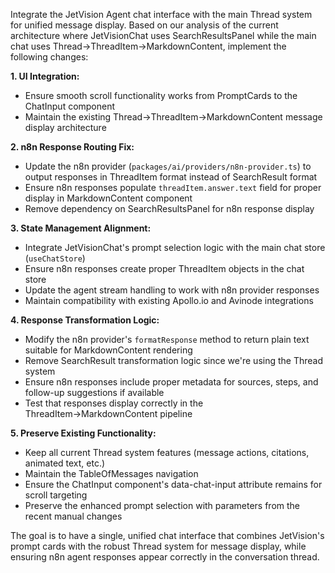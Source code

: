 Integrate the JetVision Agent chat interface with the main Thread system for unified message display. Based on our analysis of the current architecture where JetVisionChat uses SearchResultsPanel while the main chat uses Thread→ThreadItem→MarkdownContent, implement the following changes:

**1. UI Integration:**

- Ensure smooth scroll functionality works from PromptCards to the ChatInput component
- Maintain the existing Thread→ThreadItem→MarkdownContent message display architecture

**2. n8n Response Routing Fix:**

- Update the n8n provider (`packages/ai/providers/n8n-provider.ts`) to output responses in ThreadItem format instead of SearchResult format
- Ensure n8n responses populate `threadItem.answer.text` field for proper display in MarkdownContent component
- Remove dependency on SearchResultsPanel for n8n response display

**3. State Management Alignment:**

- Integrate JetVisionChat's prompt selection logic with the main chat store (`useChatStore`)
- Ensure n8n responses create proper ThreadItem objects in the chat store
- Update the agent stream handling to work with n8n provider responses
- Maintain compatibility with existing Apollo.io and Avinode integrations

**4. Response Transformation Logic:**

- Modify the n8n provider's `formatResponse` method to return plain text suitable for MarkdownContent rendering
- Remove SearchResult transformation logic since we're using the Thread system
- Ensure n8n responses include proper metadata for sources, steps, and follow-up suggestions if available
- Test that responses display correctly in the ThreadItem→MarkdownContent pipeline

**5. Preserve Existing Functionality:**

- Keep all current Thread system features (message actions, citations, animated text, etc.)
- Maintain the TableOfMessages navigation
- Ensure the ChatInput component's data-chat-input attribute remains for scroll targeting
- Preserve the enhanced prompt selection with parameters from the recent manual changes

The goal is to have a single, unified chat interface that combines JetVision's prompt cards with the robust Thread system for message display, while ensuring n8n agent responses appear correctly in the conversation thread.
